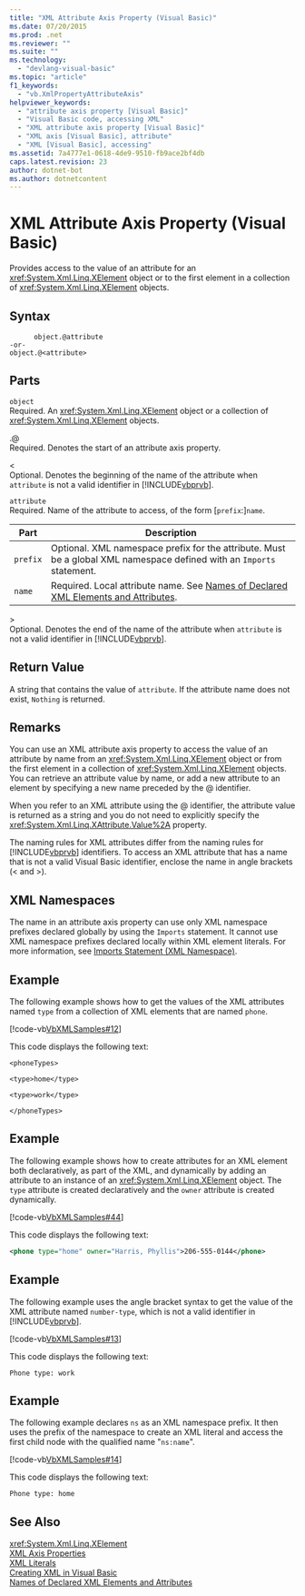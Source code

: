 ```yaml
---
title: "XML Attribute Axis Property (Visual Basic)"
ms.date: 07/20/2015
ms.prod: .net
ms.reviewer: ""
ms.suite: ""
ms.technology: 
  - "devlang-visual-basic"
ms.topic: "article"
f1_keywords: 
  - "vb.XmlPropertyAttributeAxis"
helpviewer_keywords: 
  - "attribute axis property [Visual Basic]"
  - "Visual Basic code, accessing XML"
  - "XML attribute axis property [Visual Basic]"
  - "XML axis [Visual Basic], attribute"
  - "XML [Visual Basic], accessing"
ms.assetid: 7a4777e1-0618-4de9-9510-fb9ace2bf4db
caps.latest.revision: 23
author: dotnet-bot
ms.author: dotnetcontent
---
```

# XML Attribute Axis Property (Visual Basic)
Provides access to the value of an attribute for an <xref:System.Xml.Linq.XElement> object or to the first element in a collection of <xref:System.Xml.Linq.XElement> objects.  
  
## Syntax  
  
```  
      object.@attribute  
-or-  
object.@<attribute>  
```  
  
## Parts  
 `object`  
 Required. An <xref:System.Xml.Linq.XElement> object or a collection of <xref:System.Xml.Linq.XElement> objects.  
  
 .@  
 Required. Denotes the start of an attribute axis property.  
  
 <  
 Optional. Denotes the beginning of the name of the attribute when `attribute` is not a valid identifier in [!INCLUDE[vbprvb](~/includes/vbprvb-md.md)].  
  
 `attribute`  
 Required. Name of the attribute to access, of the form [`prefix`:]`name`.  
  
|Part|Description|  
|----------|-----------------|  
|`prefix`|Optional. XML namespace prefix for the attribute. Must be a global XML namespace defined with an `Imports` statement.|  
|`name`|Required. Local attribute name. See [Names of Declared XML Elements and Attributes](../../../visual-basic/programming-guide/language-features/xml/names-of-declared-xml-elements-and-attributes.md).|  
  
 \>  
 Optional. Denotes the end of the name of the attribute when `attribute` is not a valid identifier in [!INCLUDE[vbprvb](~/includes/vbprvb-md.md)].  
  
## Return Value  
 A string that contains the value of `attribute`. If the attribute name does not exist, `Nothing` is returned.  
  
## Remarks  
 You can use an XML attribute axis property to access the value of an attribute by name from an <xref:System.Xml.Linq.XElement> object or from the first element in a collection of <xref:System.Xml.Linq.XElement> objects. You can retrieve an attribute value by name, or add a new attribute to an element by specifying a new name preceded by the @ identifier.  
  
 When you refer to an XML attribute using the @ identifier, the attribute value is returned as a string and you do not need to explicitly specify the <xref:System.Xml.Linq.XAttribute.Value%2A> property.  
  
 The naming rules for XML attributes differ from the naming rules for [!INCLUDE[vbprvb](~/includes/vbprvb-md.md)] identifiers. To access an XML attribute that has a name that is not a valid Visual Basic identifier, enclose the name in angle brackets (\< and >).  
  
## XML Namespaces  
 The name in an attribute axis property can use only XML namespace prefixes declared globally by using the `Imports` statement. It cannot use XML namespace prefixes declared locally within XML element literals. For more information, see [Imports Statement (XML Namespace)](../../../visual-basic/language-reference/statements/imports-statement-xml-namespace.md).  
  
## Example  
 The following example shows how to get the values of the XML attributes named `type` from a collection of XML elements that are named `phone`.  
  
 [!code-vb[VbXMLSamples#12](../../../visual-basic/language-reference/operators/codesnippet/VisualBasic/xml-attribute-axis-property_1.vb)]  
  
 This code displays the following text:  
  
 `<phoneTypes>`  
  
 `<type>home</type>`  
  
 `<type>work</type>`  
  
 `</phoneTypes>`  
  
## Example  
 The following example shows how to create attributes for an XML element both declaratively, as part of the XML, and dynamically by adding an attribute to an instance of an <xref:System.Xml.Linq.XElement> object. The `type` attribute is created declaratively and the `owner` attribute is created dynamically.  
  
 [!code-vb[VbXMLSamples#44](../../../visual-basic/language-reference/operators/codesnippet/VisualBasic/xml-attribute-axis-property_2.vb)]  
  
 This code displays the following text:  
  
```xml  
<phone type="home" owner="Harris, Phyllis">206-555-0144</phone>  
```  
  
## Example  
 The following example uses the angle bracket syntax to get the value of the XML attribute named `number-type`, which is not a valid identifier in [!INCLUDE[vbprvb](~/includes/vbprvb-md.md)].  
  
 [!code-vb[VbXMLSamples#13](../../../visual-basic/language-reference/operators/codesnippet/VisualBasic/xml-attribute-axis-property_3.vb)]  
  
 This code displays the following text:  
  
 `Phone type: work`  
  
## Example  
 The following example declares `ns` as an XML namespace prefix. It then uses the prefix of the namespace to create an XML literal and access the first child node with the qualified name "`ns:name`".  
  
 [!code-vb[VbXMLSamples#14](../../../visual-basic/language-reference/operators/codesnippet/VisualBasic/xml-attribute-axis-property_4.vb)]  
  
 This code displays the following text:  
  
 `Phone type: home`  
  
## See Also  
 <xref:System.Xml.Linq.XElement>  
 [XML Axis Properties](../../../visual-basic/language-reference/xml-axis/xml-axis-properties.md)  
 [XML Literals](../../../visual-basic/language-reference/xml-literals/index.md)  
 [Creating XML in Visual Basic](../../../visual-basic/programming-guide/language-features/xml/creating-xml.md)  
 [Names of Declared XML Elements and Attributes](../../../visual-basic/programming-guide/language-features/xml/names-of-declared-xml-elements-and-attributes.md)
